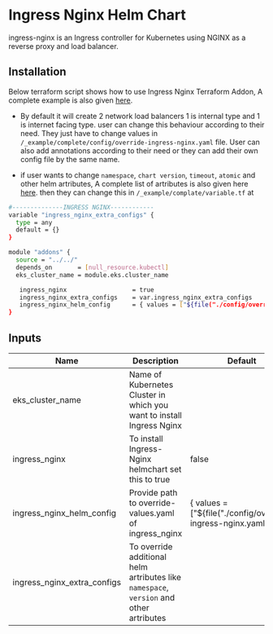 # Ingress Nginx Helm Chart

ingress-nginx is an Ingress controller for Kubernetes using NGINX as a reverse proxy and load balancer.

## Installation
Below terraform script shows how to use Ingress Nginx Terraform Addon, A complete example is also given [here](https://github.com/clouddrove/terraform-helm-eks-addons/blob/master/_examples/complete/main.tf).

- By default it will create 2 network load balancers 1 is internal type and 1 is internet facing type.
user can change this behaviour according to their need. They just have to change values in `/_example/complete/config/override-ingress-nginx.yaml` file. User can also add annotations according to their need or they can add their own config file by the same name.

- if user wants to change `namespace`, `chart version`, `timeout`, `atomic`  and other helm artributes, A complete list of artributes is also given here [here](https://github.com/clouddrove/terraform-aws-eks-addons/blob/master/addons/helm/main.tf#L3-L32). then they can change this in `/_example/complate/variable.tf` at 
```bash
#--------------INGRESS NGINX------------
variable "ingress_nginx_extra_configs" {
  type = any
  default = {}
}
``` 

```bash
module "addons" {
  source = "../../"
  depends_on       = [null_resource.kubectl]
  eks_cluster_name = module.eks.cluster_name

   ingress_nginx                  = true
   ingress_nginx_extra_configs    = var.ingress_nginx_extra_configs
   ingress_nginx_helm_config      = { values = ["${file("./config/override-ingress-nginx.yaml")}"] }
}
```

<!-- BEGINNING OF PRE-COMMIT-TERRAFORM DOCS HOOK -->

## Inputs

| Name | Description | Default | Required |
|------|-------------|---------|:--------:|
| eks_cluster_name | Name of Kubernetes Cluster in which you want to install Ingress Nginx |  | Yes |
| ingress_nginx | To install  Ingress-Nginx helmchart set this to true | false | Yes |
| ingress_nginx_helm_config | Provide path to override-values.yaml of ingress_nginx | { values = ["${file("./config/override-ingress-nginx.yaml")}"] } | No |
| ingress_nginx_extra_configs | To override additional helm artributes like `namespace`, `version` and other artributes |   | No |
<!-- END OF PRE-COMMIT-TERRAFORM DOCS HOOK -->
